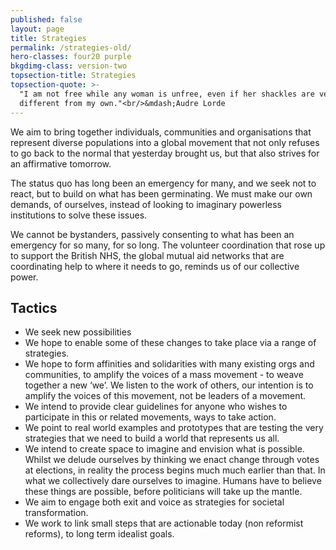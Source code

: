 ```yaml
---
published: false
layout: page
title: Strategies
permalink: /strategies-old/
hero-classes: four20 purple
bkgdimg-class: version-two
topsection-title: Strategies
topsection-quote: >-
  "I am not free while any woman is unfree, even if her shackles are very
  different from my own."<br/>&mdash;Audre Lorde
---
```


We aim to bring together individuals, communities and organisations that represent diverse populations into a global movement that not only refuses to go back to the normal that yesterday brought us, but that also strives for an affirmative tomorrow.

The status quo has long been an emergency for many, and we seek not to react, but to build on what has been germinating. We must make our own demands, of ourselves, instead of looking to imaginary powerless institutions to solve these issues.

We cannot be bystanders, passively consenting to what has been an emergency for so many, for so long. The volunteer coordination that rose up to support the British NHS, the global mutual aid networks that are coordinating help to where it needs to go, reminds us of our collective power.

## Tactics

* We seek new possibilities
* We hope to enable some of these changes to take place via a range of strategies.
* We hope to form affinities and solidarities with many existing orgs and communities, to amplify the voices of a mass movement - to weave together a new ‘we’. We listen to the work of others, our intention is to amplify the voices of this movement, not be leaders of a movement.
* We intend to provide clear guidelines for anyone who wishes to participate in this or related movements, ways to take action.
* We point to real world examples and prototypes that are testing the very strategies that we need to build a world that represents us all.
* We intend to create space to imagine and envision what is possible. Whilst we delude ourselves by thinking we enact change through votes at elections, in reality the process begins much much earlier than that. In what we collectively dare ourselves to imagine. Humans have to believe these things are possible, before politicians will take up the mantle.
* We aim to engage both exit and voice as strategies for societal transformation.
* We work to link small steps that are actionable today (non reformist reforms), to long term idealist goals.
